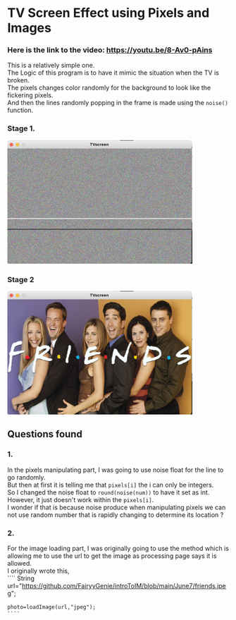 # TV Screen Effect using Pixels and Images

### Here is the link to the video: https://youtu.be/8-Av0-pAins

This is a relatively simple one.  
The Logic of this program is to have it mimic the situation when the TV is broken.  
The pixels changes color randomly for the background to look like the fickering pixels.  
And then the lines randomly popping in the frame is made using the ````noise()```` function.

### Stage 1. 
<img src="TVbuzz.png" width=420 height="280">

### Stage 2  
<img src="TVopen.png" width=420 height="280">


## Questions found
### 1.  
In the pixels manipulating part, I was going to use noise float for the line to go randomly.  
But then at first it is telling me that ````pixels[i]```` the i can only be integers.  
So I changed the noise float to ````round(noise(num))```` to have it set as int.  
However, it just doesn't work within the ````pixels[i]````.  
I wonder if that is because noise produce when manipulating pixels we can not use random number that is rapidly changing to determine its location ?
### 2.
For the image loading part, I was originally going to use the method which is allowing me to use the url to get the image as processing page says it is allowed.  
I originally wrote this,  
    ````
    String url="https://github.com/FairyyGenie/introToIM/blob/main/June7/friends.jpeg";
    
    photo=loadImage(url,"jpeg");
    ````
